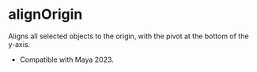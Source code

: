 # alignOrigin

Aligns all selected objects to the origin, with the pivot at the bottom of the y-axis.
+ Compatible with Maya 2023.
